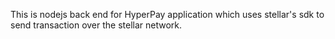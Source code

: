 This is nodejs back end for HyperPay application which uses stellar's sdk to send transaction over the stellar network.